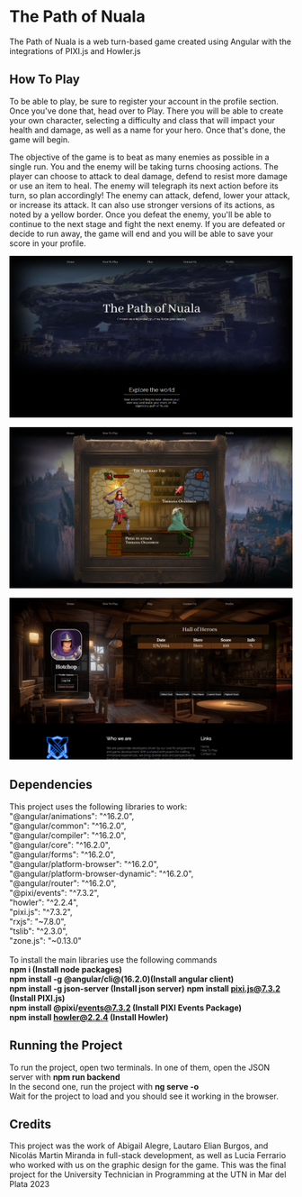 # The Path of Nuala
The Path of Nuala is a web turn-based game created using Angular with the integrations of PIXI.js and Howler.js

## How To Play
To be able to play, be sure to register your account in the profile section.
Once you've done that, head over to Play.
There you will be able to create your own character, selecting a difficulty and class that will impact your health and damage, as well as a name for your hero.
Once that's done, the game will begin.

The objective of the game is to beat as many enemies as possible in a single run. You and the enemy will be taking turns choosing actions.
The player can choose to attack to deal damage, defend to resist more damage or use an item to heal.
The enemy will telegraph its next action before its turn, so plan accordingly!
The enemy can attack, defend, lower your attack, or increase its attack. It can also use stronger versions of its actions, as noted by a yellow border.
Once you defeat the enemy, you'll be able to continue to the next stage and fight the next enemy.
If you are defeated or decide to run away, the game will end and you will be able to save your score in your profile.

![Home Page](nuala_home.png)

![Game Preview](nuala_game.png)

![Profile Page](nuala_profile.png)

## Dependencies
This project uses the following libraries to work:
    </br>"@angular/animations": "^16.2.0",
    </br>"@angular/common": "^16.2.0",
    </br>"@angular/compiler": "^16.2.0",
    </br>"@angular/core": "^16.2.0",
    </br>"@angular/forms": "^16.2.0",
    </br>"@angular/platform-browser": "^16.2.0",
    </br>"@angular/platform-browser-dynamic": "^16.2.0",
    </br>"@angular/router": "^16.2.0",
    </br>"@pixi/events": "^7.3.2",
    </br>"howler": "^2.2.4",
    </br>"pixi.js": "^7.3.2",
    </br>"rxjs": "~7.8.0",
    </br>"tslib": "^2.3.0",
    </br>"zone.js": "~0.13.0"
    </br></br>
To install the main libraries use the following commands </br>
**npm i (Install node packages)</br>**
**npm install -g @angular/cli@(16.2.0)(Install angular client)</br>**
**npm install -g json-server (Install json server)**
**npm install pixi.js@7.3.2 (Install PIXI.js)</br>**
**npm install @pixi/events@7.3.2 (Install PIXI Events Package)</br>**
**npm install howler@2.2.4 (Install Howler)</br>**

## Running the Project
To run the project, open two terminals. In one of them, open the JSON server with **npm run backend**</br>
In the second one, run the project with **ng serve -o**</br>
Wait for the project to load and you should see it working in the browser.

## Credits
This project was the work of Abigail Alegre, Lautaro Elian Burgos, and Nicolás Martin Miranda in full-stack development, as well as Lucia Ferrario who worked with us on the graphic design for the game.
This was the final project for the University Technician in Programming at the UTN in Mar del Plata 2023

